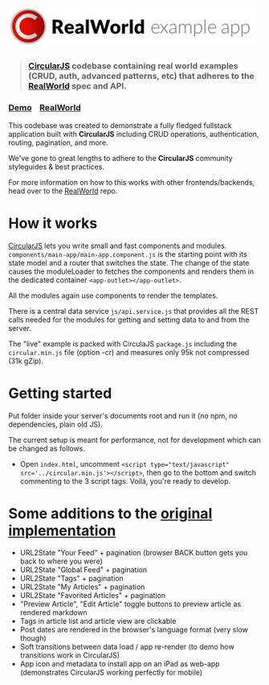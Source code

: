 # ![RealWorld Example App](logo.png)

> ### [CircularJS](https://github.com/PitPik/circularjs) codebase containing real world examples (CRUD, auth, advanced patterns, etc) that adheres to the [RealWorld](https://github.com/gothinkster/realworld) spec and API.


### [Demo](https://pitpik.github.io/circularjs/conduit/src)&nbsp;&nbsp;&nbsp;&nbsp;[RealWorld](https://github.com/PitPik/circularjs)


This codebase was created to demonstrate a fully fledged fullstack application built with **CircularJS** including CRUD operations, authentication, routing, pagination, and more.

We've gone to great lengths to adhere to the **CircularJS** community styleguides & best practices.

For more information on how to this works with other frontends/backends, head over to the [RealWorld](https://github.com/gothinkster/realworld) repo.


# How it works


[CircularJS](https://github.com/PitPik/circularjs) lets you write small and fast components and modules.
```components/main-app/main-app.component.js``` is the starting point with its state model and a router that switches the state. The change of the state causes the moduleLoader to fetches the components and renders them in the dedicated container `<app-outlet></app-outlet>`.

All the modules again use components to render the templates.

There is a central data service ```js/api.service.js``` that provides all the REST calls needed for the modules for getting and setting data to and from the server.

The "live" example is packed with CirculaJS `package.js` including the `circular.min.js` file (option -cr) and measures only 95k not compressed (31k gZip).

# Getting started

Put folder inside your server's documents root and run it (no npm, no dependencies, plain old JS).

The current setup is meant for performance, not for development which can be changed as follows.

 - Open ```index.html```, uncomment `<script type="text/javascript" src='../circular.min.js'></script>`, then go to the bottom and switch commenting to the 3 script tags. Voilá, you're ready to develop.


# Some additions to the [original implementation](https://demo.realworld.io)

 - URL2State "Your Feed" + pagination (browser BACK button gets you back to where you were)
 - URL2State "Global Feed" + pagination
 - URL2State "Tags" + pagination
 - URL2State "My Articles" + pagination
 - URL2State "Favorited Articles" + pagination
 - "Preview Article", "Edit Article" toggle buttons to preview article as rendered markdown
 - Tags in article list and article view are clickable
 - Post dates are rendered in the browser's language format (very slow though)
 - Soft transitions between data load / app re-render (to demo how transitions work in CircularJS)
 - App icon and metadata to install app on an iPad as web-app (demonstrates CircularJS working perfectly for mobile)

